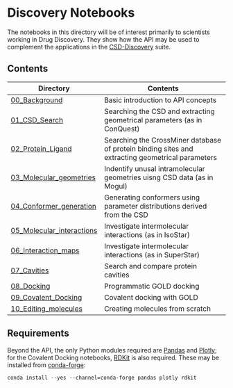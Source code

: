 # Discovery Notebooks

The notebooks in this directory will be of interest primarily to scientists working in Drug Discovery. They show how the API may be used to complement the applications in the [CSD-Discovery](https://www.ccdc.cam.ac.uk/Solutions/csd-discovery/) suite.

## Contents

Directory                                                | Contents
-----                                                    | -----
[00_Background](00_Background)                           | Basic introduction to API concepts
[01_CSD_Search](01_CSD_Search)                           | Searching the CSD and extracting geometrical parameters (as in ConQuest)
[02_Protein_Ligand](02_Protein_Ligand)                   | Searching the CrossMiner database of protein binding sites and extracting geometrical parameters
[03_Molecular_geometries](03_Molecular_geometries)       | Indentify unusal intramolecular geometries uisng CSD data (as in Mogul)
[04_Conformer_generation](04_Conformer_generation)       | Generating conformers using parameter distributions derived from the CSD 
[05_Molecular_interactions](05_Molecular_interactions)   | Investigate intermolecular interactions (as in IsoStar)
[06_Interaction_maps](06_Interaction_maps)               | Investigate intermolecular interactions (as in SuperStar)
[07_Cavities](07_Cavities)                               | Search and compare protein cavities
[08_Docking](08_Docking)                                 | Programmatic GOLD docking
[09_Covalent_Docking](09_Covalent_Docking)               | Covalent docking with GOLD
[10_Editing_molecules](10_Editing_molecules)             | Creating molecules from scratch

## Requirements

Beyond the API, the only Python modules required are [Pandas](https://pandas.pydata.org/) and [Plotly](https://plotly.com/); for the 
Covalent Docking notebooks, [RDKit](https://rdkit.org/) is also required. These may be installed from [conda-forge](https://conda-forge.org/):

```
conda install --yes --channel=conda-forge pandas plotly rdkit
```